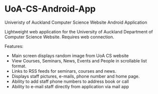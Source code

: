 UoA-CS-Android-App
==================

Univeristy of Auckland Computer Science Website Android Application


Lightweight web application for the University of Auckland Department of Computer Science Website. 
Requires web connection.

Features:
  - Main screen displays random image from UoA CS website
  - View Courses, Seminars, News, Events and People in scrollable list format.
  - Links to RSS feeds for seminars, courses and news.
  - Displays staff pictures, e-mails, phone number and home page.
  - Ability to add staff phone numbers to address book or call
  - Ability to e-mail staff directly from application via mail app
  
